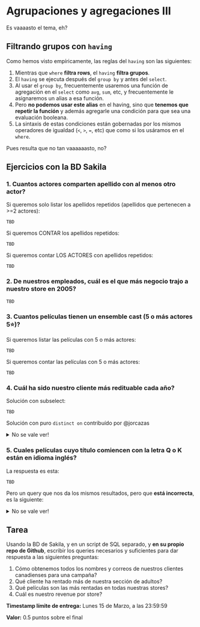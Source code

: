 # Agrupaciones y agregaciones III

Es vaaaasto el tema, eh?

## Filtrando grupos con `having`

Como hemos visto empíricamente, las reglas del `having` son las siguientes:

1. Mientras que `where` **filtra rows**, el `having` **filtra grupos**.
2. El `having` se ejecuta después del `group by` y antes del `select`.
3. Al usar el `group by`, frecuentemente usaremos una función de agregación en el `select` como `avg`, `sum`, etc, y frecuentemente le asignaremos un alias a esa función.
4. Pero **no podemos usar este alias** en el having, sino que **tenemos que repetir la función** y además agregarle una condición para que sea una evaluación booleana.
5. La sintaxis de estas condiciones están gobernadas por los mismos operadores de igualdad (`<`, `>`, `=`, etc) que como si los usáramos en el `where`.

Pues resulta que no tan vaaaaaasto, no?

## Ejercicios con la BD Sakila

### 1. Cuantos actores comparten apellido con al menos otro actor?
Si queremos solo listar los apellidos repetidos (apellidos que pertenecen a >=2 actores):
```
TBD
```

Si queremos CONTAR los apellidos repetidos:
```
TBD
```

Si queremos contar LOS ACTORES con apellidos repetidos:
```
TBD
```
### 2. De nuestros empleados, cuál es el que más negocio trajo a nuestro store en 2005?
```
TBD
```

### 3. Cuantos películas tienen un ensemble cast (5 o más actores 5⭐)?
Si queremos listar las películas con 5 o más actores:
```
TBD
```

Si queremos contar las películas con 5 o más actores:
```
TBD
```
### 4. Cuál ha sido nuestro cliente más redituable cada año?
Solución con subselect:
```
TBD
```

Solución con puro `distinct on` contribuído por @jorcazas

<details>
  <summary>No se vale ver!</summary>

```
select distinct on (payment_year) extract(year from p.payment_date) as payment_year, c.customer_id, sum(p.amount) as sum_amount 
from customer c join payment p using (customer_id) 
group by c.customer_id, payment_year
order by payment_year, sum_amount desc;
```

Por qué SÍ✔️ funciona esto con `distinct on`? Siguiendo la secuencia de ejecución:

1. **`from`**: dataset conjuntando `customer` y `payment`. Tendremos `customer` repetidos por la relación de 1 `customer` VS N `payment`.
2. **`group by`**: armamos grupos de `customer_id` y `payment_year`. Cada par es único. `payment_year` se obtiene con `extract(year from payment_date)`. Dado que tenemos N `payment`, y por tanto, N `payment_year` para 1 `customer`, entonces los grupos tendrán el `customer` repetido y todos los años por separado.
3. **`select`**: seleccionamos el `year` extraído de `payment_date`, el `customer_id`, la suma de los montos de los pagos **por cada grupo dado por `group by`** calculado con `sum(amount)`.
4. **`distinct on`**: desduplicamos `payment_year` y apuntamos al 1er registro que corresponda a cada año desduplicado.
5. **`order by`**: ordenamos **por grupo** de forma descendente, los años y la suma de los pagos dado por `sum_amount`. **ESTO** es lo que garantiza que el 1er registro obtenido **DESPUÉS** de la desduplicación con `distinct on` sea el máximo de fecha y el máximo de pago, pero esto no es global, sino es **por grupo** por la presencia del `group by`.

</details>

### 5. Cuales películas cuyo título comiencen con la letra Q o K están en idioma inglés?
La respuesta es esta:

```
TBD
```


Pero un query que nos da los mismos resultados, pero que **está incorrecta**, es la siguiente:

<details>
  <summary>No se vale ver!</summary>

```
select f.title , l."name" 
from film f join "language" l using (language_id)
where l."name" = 'English'
group by f.title , l."name" 
having f.title like 'Q%' or f.title like 'K%'
```

Por qué esto funciona aunque esté mal⚠️? Sigamos la secuencia de ejecución:

1. **`from`**: obtenemos el dataset uniendo `film` y `language`, el cual tendrá `film.title` repetidos porque 1 `film` puede tener N `language`.
2. **`where`**: filtramos rows y nos quedamos solo los que tengan `language = 'English'`, lo cual implica que **desduplicamos** las películas y nos quedamos con películas únicas, todas en inglés
3. **`group by`**: hacemos grupos tomando el título de la película y el lenguaje, pero dado (2), **cada grupo solo tiene 1 renglón**, porque ya tenemos películas únicas. Esto es incorrecto. Cuando los grupos solo tienen 1 observación, es que están mal armados o que hay que mover esa lógica a otras cláusulas, como `select`.
4. **`having`**: recordemos que `having` filtra grupos, pero como nuestros grupos son **renglones individuales**, entonces actúa como si fuera un `where`.
5. Y por eso el resultado es idéntico.

</details>

## Tarea

Usando la BD de Sakila, y en un script de SQL separado, y **en su propio repo de Github**, escribir los queries necesarios y suficientes para dar respuesta a las siguientes preguntas:

1. Cómo obtenemos todos los nombres y correos de nuestros clientes canadienses para una campaña?
2. Qué cliente ha rentado más de nuestra sección de adultos?
3. Qué películas son las más rentadas en todas nuestras stores?
4. Cuál es nuestro revenue por store?

**Timestamp límite de entrega:** Lunes 15 de Marzo, a las 23:59:59

**Valor:** 0.5 puntos sobre el final
